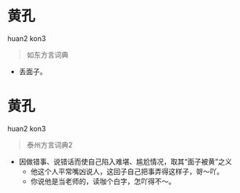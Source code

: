 # 黄孔
huan2 kon3
> 如东方言词典
- 丢面子。

# 黄孔
huan2 kon3
> 泰州方言词典2
- 因做错事、说错话而使自己陷入难堪、尴尬情况，取其“面子被黄”之义
  - 他这个人平常嘴凶说人，这回子自己把事弄得这样子，哿～吖。
  - 你说他是当老师的，读咖个白字，怎吖得不～。
